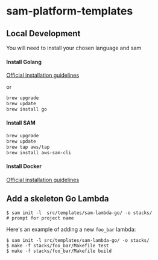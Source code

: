 # sam-platform-templates

## Local Development
You will need to install your chosen language and sam

#### Install Golang
<a href="https://golang.org/dl/" target="_blank">Official installation guidelines</a>

or

```bash
brew upgrade
brew update
brew install go
```

#### Install SAM

```bash
brew upgrade
brew update
brew tap aws/tap
brew install aws-sam-cli
```

#### Install Docker
<a href="https://store.docker.com/editions/community/docker-ce-desktop-mac" target="_blank">Official installation guidelines</a>


## Add a skeleton Go Lambda

```
$ sam init -l  src/templates/sam-lambda-go/ -o stacks/
# prompt for project name
```

Here's an example of adding a new `foo_bar` lambda:

```
$ sam init -l src/templates/sam-lambda-go/ -o stacks/
$ make -f stacks/foo_bar/Makefile test
$ make -f stacks/foo_bar/Makefile build
```
